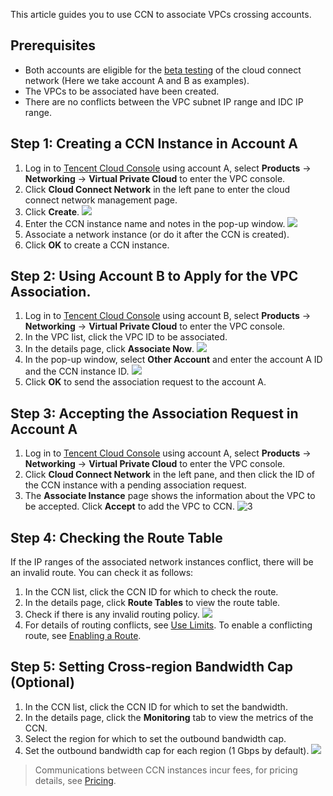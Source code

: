 This article guides you to use CCN to associate VPCs crossing accounts.

## Prerequisites
- Both accounts are eligible for the [beta testing](https://cloud.tencent.com/apply/p/tp2478t9skn) of the cloud connect network (Here we take account A and B as examples).
- The VPCs to be associated have been created.
- There are no conflicts between the VPC subnet IP range and IDC IP range.

## Step 1: Creating a CCN Instance in Account A
1. Log in to [Tencent Cloud Console](https://console.cloud.tencent.com/) using account A, select **Products** -> **Networking** -> **Virtual Private Cloud** to enter the VPC console.
2. Click **Cloud Connect Network** in the left pane to enter the cloud connect network management page.
3. Click **Create**. 
 ![](https://main.qcloudimg.com/raw/4189c3d3af70c389a81159a12198a21c.png)
4. Enter the CCN instance name and notes in the pop-up window.
![](https://main.qcloudimg.com/raw/a1ed83d1e415155a9ff8f255e578d5f8.png)
5. Associate a network instance (or do it after the CCN is created).
6. Click **OK** to create a CCN instance.

## Step 2: Using Account B to Apply for the VPC Association.
1. Log in to [Tencent Cloud Console](https://console.cloud.tencent.com/) using account B, select **Products** -> **Networking** -> **Virtual Private Cloud** to enter the VPC console.
2. In the VPC list, click the VPC ID to be associated.
3. In the details page, click **Associate Now**.
![](https://main.qcloudimg.com/raw/ae568a3a69304cf38e83359b25dd5ec9.png)
4. In the pop-up window, select **Other Account** and enter the account A ID and the CCN instance ID.
![](https://main.qcloudimg.com/raw/9a05b970aeb3b22997f56c25b7014b9d.png)
5. Click **OK** to send the association request to the account A.

## Step 3: Accepting the Association Request in Account A
1. Log in to [Tencent Cloud Console](https://console.cloud.tencent.com/) using account A, select **Products** -> **Networking** -> **Virtual Private Cloud** to enter the VPC console. 
2. Click **Cloud Connect Network** in the left pane, and then click the ID of the CCN instance with a pending association request. 
3. The **Associate Instance** page shows the information about the VPC to be accepted. Click **Accept** to add the VPC to CCN. 
 ![3](https://main.qcloudimg.com/raw/f63b5f1497e372515521e75f3467eb59.png)

## Step 4: Checking the Route Table
If the IP ranges of the associated network instances conflict, there will be an invalid route. You can check it as follows:
1. In the CCN list, click the CCN ID for which to check the route.
2. In the details page, click **Route Tables** to view the route table.
3. Check if there is any invalid routing policy.
 ![](https://main.qcloudimg.com/raw/ae2fb3be44f2f56ab64a257f505b2b4e.png)
4. For details of routing conflicts, see [Use Limits](https://intl.cloud.tencent.com/document/product/1003/30052#.E8.B7.AF.E7.94.B1.E9.99.90.E5.88.B6). To enable a conflicting route, see [Enabling a Route](https://intl.cloud.tencent.com/document/product/1003/30069).

## Step 5: Setting Cross-region Bandwidth Cap (Optional)
1. In the CCN list, click the CCN ID for which to set the bandwidth.
2. In the details page, click the **Monitoring** tab to view the metrics of the CCN.
3. Select the region for which to set the outbound bandwidth cap.
4. Set the outbound bandwidth cap for each region (1 Gbps by default).
 ![](https://main.qcloudimg.com/raw/e92d2cef0bdf5366054f7fd71415f24a.png)

>Communications between CCN instances incur fees, for pricing details, see [Pricing](https://intl.cloud.tencent.com/document/product/1003/30053).

